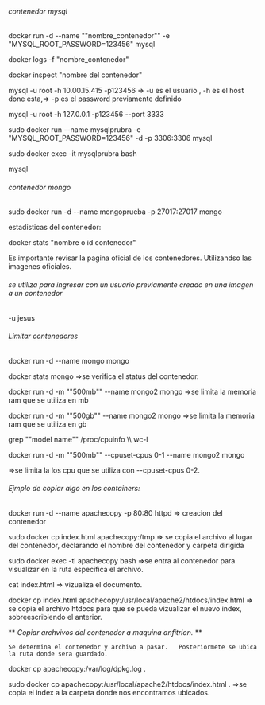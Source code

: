 ###### contenedor mysql

docker run -d  --name  ""nombre_contenedor"" -e "MYSQL_ROOT_PASSWORD=123456" mysql

docker logs -f "nombre_contenedor"

docker inspect "nombre del contenedor"

mysql -u root -h 10.00.15.415 -p123456  => -u es el usuario , -h  es el host done esta,=> -p es el password previamente definido

mysql -u root -h 127.0.0.1 -p123456 --port 3333

sudo docker run --name mysqlprubra -e "MYSQL_ROOT_PASSWORD=123456" -d -p 3306:3306 mysql

sudo docker exec -it mysqlprubra  bash

mysql

###### contenedor mongo

sudo docker run -d --name mongoprueba -p 27017:27017 mongo

estadisticas del contenedor:

docker stats "nombre o id contenedor"

Es importante revisar la pagina oficial de los contenedores. Utilizandso las imagenes oficiales.

###### se utiliza para ingresar  con un usuario previamente creado en una imagen a un contenedor

-u jesus

###### Limitar contenedores

docker run -d --name mongo mongo

docker stats mongo  =>se verifica el status del contenedor.

docker run -d -m ""500mb"" --name mongo2 mongo   =>se limita la memoria ram que se utiliza  en mb

docker run -d -m ""500gb"" --name mongo2 mongo   =>se limita la memoria ram que se utiliza  en gb

grep ""model name"" /proc/cpuinfo \\\\ wc-l

docker run -d -m ""500mb"" --cpuset-cpus 0-1 --name mongo2 mongo

=>se limita la los cpu que se utiliza con --cpuset-cpus 0-2.


###### Ejmplo de copiar algo en los containers:



docker run -d --name apachecopy -p 80:80 httpd  => creacion del contenedor

sudo docker cp index.html apachecopy:/tmp   => se copia el archivo al lugar del contenedor, declarando el nombre del contenedor y carpeta dirigida

sudo docker exec -ti apachecopy bash  =>se entra al contenedor para visualizar en la ruta especifica el archivo.

cat index.html => vizualiza el documento. 

docker cp index.html apachecopy:/usr/local/apache2/htdocs/index.html  => se copia el archivo htdocs para que se pueda vizualizar el nuevo index, sobreescribiendo el anterior.

** *Copiar archvivos del contenedor a maquina anfitrion.* **

    Se determina el contenedor y archivo a pasar.   Posteriormete se ubica la ruta donde sera guardado.

docker cp apachecopy:/var/log/dpkg.log .   

sudo docker cp apachecopy:/usr/local/apache2/htdocs/index.html .   =>se copia el index a la carpeta donde nos encontramos ubicados.
